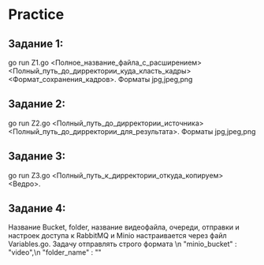 # Practice
## Задание 1: 
go run Z1.go <Полное_название_файла_с_расширением> <Полный_путь_до_дирректории_куда_класть_кадры> <Формат_сохранения_кадров>. Форматы jpg,jpeg,png
## Задание 2: 
go run Z2.go <Полный_путь_до_дирректории_источника> <Полный_путь_до_дирректории_для_результата>. Форматы jpg,jpeg,png
## Задание 3: 
go run Z3.go <Полный_путь_к_дирректории_откуда_копируем> <Ведро>.
## Задание 4: 
Название Bucket, folder, название видеофайла, очереди, отправки и настроек доступа к RabbitMQ и Minio настраивается через файл Variables.go. Задачу отправлять строго формата \n 
"minio_bucket" : "video",\n
"folder_name" : ""
